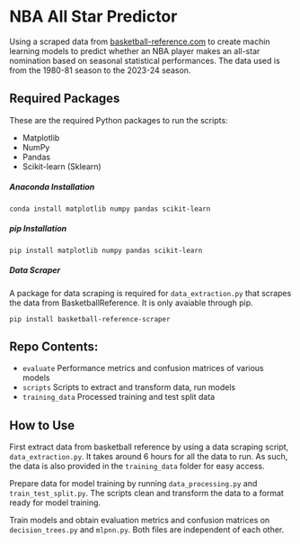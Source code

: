 # NBA All Star Predictor

Using a scraped data from [basketball-reference.com](https://www.basketball-reference.com) to create machin learning models to predict whether an NBA player makes an all-star nomination based on seasonal statistical performances. The data used is from the 1980-81 season to the 2023-24 season.

## Required Packages
These are the required Python packages to run the scripts:

- Matplotlib
- NumPy
- Pandas
- Scikit-learn (Sklearn)

##### Anaconda Installation

```
conda install matplotlib numpy pandas scikit-learn
```

##### pip Installation

```
pip install matplotlib numpy pandas scikit-learn
```

##### Data Scraper
A package for data scraping is required for `data_extraction.py` that scrapes the data from BasketballReference. It is only avaiable through pip.

```
pip install basketball-reference-scraper
```

## Repo Contents:
 - `evaluate` Performance metrics and confusion matrices of various models
 - `scripts` Scripts to extract and transform data, run models
 - `training_data` Processed training and test split data

## How to Use
First extract data from basketball reference by using a data scraping script, `data_extraction.py`. It takes around 6 hours for all the data to run. As such, the data is also provided in the `training_data` folder for easy access.

Prepare data for model training by running `data_processing.py` and `train_test_split.py`. The scripts clean and transform the data to a format ready for model training.

Train models and obtain evaluation metrics and confusion matrices on `decision_trees.py` and `mlpnn.py`. Both files are independent of each other.
